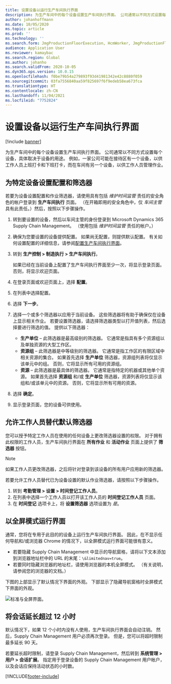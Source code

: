 ```yaml
---
title: 设置设备以运行生产车间执行界面
description: 为生产车间中的每个设备设置生产车间执行界面。 公司通常以不同方式设置每个设备，具体取决于设备的用途。 例如，一家公司可能在接待区有一个设备，以供工作人员上班打卡和下班打卡，而在车间有另一个设备，以供工作人员管理作业。
author: johanhoffmann
ms.date: 10/05/2020
ms.topic: article
ms.prod: ''
ms.technology: ''
ms.search.form: JmgProductionFloorExecution, HcmWorker, JmgProductionFloorExecutionDeviceConfiguration
audience: Application User
ms.reviewer: kamaybac
ms.search.region: Global
ms.author: johanho
ms.search.validFrom: 2020-10-05
ms.dyn365.ops.version: 10.0.15
ms.openlocfilehash: f0be79b54a279893f93d41981342e42c8880f059
ms.sourcegitcommit: 03fa7556840aa59f825697f6f9edeb58ea673fca
ms.translationtype: HT
ms.contentlocale: zh-CN
ms.lasthandoff: 11/04/2021
ms.locfileid: "7752824"
---
```

# <a name="set-up-a-device-to-run-the-production-floor-execution-interface"></a>设置设备以运行生产车间执行界面

[!include [banner](../includes/banner.md)]

为生产车间中的每个设备设置生产车间执行界面。 公司通常以不同方式设置每个设备，具体取决于设备的用途。 例如，一家公司可能在接待区有一个设备，以供工作人员上班打卡和下班打卡，而在车间有另一个设备，以供工作人员管理作业。

## <a name="set-the-configuration-and-filters-for-a-specific-device"></a>为特定设备设置配置和筛选器

若要为设备设置配置和作业筛选器，请使用具有包括 *维护时间监管* 责任的安全角色的帐户登录到 **生产车间执行** 页面。 （在开箱即用的安全角色中，仅 *车间主管* 具有此责任。）然后，按照以下步骤操作。

1. 转到要设置的设备，然后以车间主管的身份登录到 Microsoft Dynamics 365 Supply Chain Management。 （使用包括 *维护时间监管* 责任的帐户。）
1. 确保为您要设置的设备提供配置。 如果尚无配置，则提供默认配置。 有关如何设置配置的详细信息，请参阅[配置生产车间执行界面](production-floor-execution-configure.md)。
1. 转到 **生产控制 \> 制造执行 \> 生产车间执行**。

    如果已经在当前设备上配置了生产车间执行界面至少一次，将显示登录页面。 否则，将显示欢迎页面。

1. 在登录页面或欢迎页面上，选择 **配置**。
1. 在列表中选择配置。
1. 选择 **下一步**。
1. 选择一个或多个筛选器以应用于当前设备。 这些筛选器将有助于确保仅在设备上显示相关作业。 若要设置筛选器，请选择筛选器类型以打开值列表，然后选择要进行筛选的值。 提供以下筛选器：

    - **生产单位** – 此筛选器是最高级别的筛选器。 它通常是指具有多个资源组以及单独资源的大型工作区。
    - **资源组** – 此筛选器是中等级别的筛选器。 它通常是指工作区的有限区域中相关资源的集合。 如果首先选择 **生产单位** 筛选器，资源组列表将仅显示该单元中的组。 否则，它将显示所有可用的资源组。
    - **资源** – 此筛选器是最具体的筛选器。 它通常是指特定的机器或其他单个资源。 如果首先选择 **资源组** 和/或 **生产单位** 筛选器，资源列表将仅显示该组和/或该单元中的资源。 否则，它将显示所有可用的资源。

1. 选择 **确定**。
1. 显示登录页面，您的设备可供使用。

## <a name="allow-a-worker-to-override-the-default-filters"></a>允许工作人员替代默认筛选器

您可以授予特定工作人员在使用的任何设备上更改筛选器设置的权限。 对于拥有此权限的工作人员，生产车间执行界面在 **所有作业** 和 **活动作业** 页面上提供了 **筛选器** 按钮。

> [!NOTE]
> 如果工作人员更改筛选器，之后将针对登录到该设备的所有用户应用新的筛选器。

若要允许工作人员替代已为设备设置的默认作业筛选器，请按照以下步骤操作。

1. 转到 **考勤管理 \> 设置 \> 时间登记工作人员**。
1. 在列表中选择一个工作人员以打开该工作人员的 **时间登记工作人员** 页面。
1. 在 **时间登记** 选项卡上，将 **设置筛选器** 选项设置为 *是*。

## <a name="run-the-interface-in-full-screen-mode"></a>以全屏模式运行界面

通常，您将在专用于此目的的设备上运行生产车间执行界面。 因此，在不显示任何导航和/或浏览器 Chrome 的情况下，以全屏模式运行界面可能很有意义。

- 若要隐藏 Supply Chain Management 中显示的导航窗格，请将以下文本添加到浏览器地址栏中的 URL 的末尾：`\&limitednav=true`。
- 若要同时隐藏浏览器的地址栏，请使用浏览器的本机全屏模式。 （有关说明，请参阅您的浏览器的文档。）

下图的上部显示了默认情况下界面的外观。 下部显示了隐藏导航窗格时全屏模式下界面的外观。

![标准与全屏界面。](media/pfei-full-screen.png "标准与全屏界面")

## <a name="extend-the-session-past-12-hours"></a>将会话延长超过 12 小时

默认情况下，如果 12 个小时内没有人使用，生产车间执行界面会自动注销。 然后，Supply Chain Management 用户必须再次登录。 但是，您可以将超时限制最多延长 90 天。

若要延长超时限制，请登录 Supply Chain Management，然后转到 **系统管理 \> 用户 \> 会话扩展**。 指定用于登录设备的 Supply Chain Management 用户帐户，以及会话应保持活动状态的小时数。


[!INCLUDE[footer-include](../../includes/footer-banner.md)]

